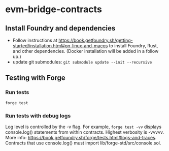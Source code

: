 # evm-bridge-contracts
## Install Foundry and dependencies
- Follow instructions at https://book.getfoundry.sh/getting-started/installation.html#on-linux-and-macos to install Foundry, Rust, and other dependencies. (Docker installation will be added in a follow up.)
- update git submodules: `git submodule update --init --recursive`

## Testing with Forge
### Run tests
`forge test`

### Run tests with debug logs
Log level is controlled by the -v flag. For example, `forge test -vv` displays console.log() statements from within contracts. Highest verbosity is -vvvvv. More info: https://book.getfoundry.sh/forge/tests.html#logs-and-traces. Contracts that use console.log() must import lib/forge-std/src/console.sol.